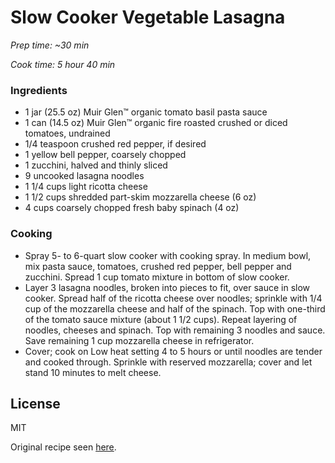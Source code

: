# Slow Cooker Vegetable Lasagna

*Prep time: ~30 min*

*Cook time: 5 hour 40 min*

### Ingredients

 - 1 jar (25.5 oz) Muir Glen™ organic tomato basil pasta sauce
 - 1 can (14.5 oz) Muir Glen™ organic fire roasted crushed or diced tomatoes, undrained
 - 1/4 teaspoon crushed red pepper, if desired
 - 1 yellow bell pepper, coarsely chopped
 - 1 zucchini, halved and thinly sliced
 - 9 uncooked lasagna noodles
 - 1 1/4 cups light ricotta cheese
 - 1 1/2 cups shredded part-skim mozzarella cheese (6 oz)
 - 4 cups coarsely chopped fresh baby spinach (4 oz)

### Cooking

 - Spray 5- to 6-quart slow cooker with cooking spray. In medium bowl, mix pasta sauce, tomatoes, crushed red pepper, bell pepper and zucchini. Spread 1 cup tomato mixture in bottom of slow cooker.
 - Layer 3 lasagna noodles, broken into pieces to fit, over sauce in slow cooker. Spread half of the ricotta cheese over noodles; sprinkle with 1/4 cup of the mozzarella cheese and half of the spinach. Top with one-third of the tomato sauce mixture (about 1 1/2 cups). Repeat layering of noodles, cheeses and spinach. Top with remaining 3 noodles and sauce. Save remaining 1 cup mozzarella cheese in refrigerator.
 - Cover; cook on Low heat setting 4 to 5 hours or until noodles are tender and cooked through. Sprinkle with reserved mozzarella; cover and let stand 10 minutes to melt cheese.

License
----

MIT

Original recipe seen [here](https://www.bettycrocker.com/recipes/skinny-slow-cooker-spinach-lasagna/9cd54707-925b-4da3-bcb8-f5ca4e401dab).

